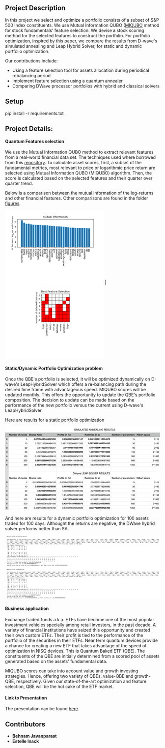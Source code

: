 ## Project Description 
In this project we select and optimize a portfolio consists of a subset of S&P 500 Index constituents. We use Mutual Information QUBO ([MIQUBO](https://cloud.dwavesys.com/leap/example-details/222058260) method for stock fundamentals' feature selection. We devise a stock scoring method for the selected features to construct the portfolio. For portfolio optimization, inspired by this [paper](https://arxiv.org/abs/2007.00017), we compare the results from D-wave's simulated annealing and Leap Hybrid Solver, for static and dynamic portfolio optimization.

Our contributions include:  

- Using a feature selection tool for assets allocation during periodical rebalancing period
- Implement feature selection using a quantum annealer
- Comparing DWave processor portfolios with hybrid and classical solvers



## Setup
pip install -r requirements.txt




## Project Details: 

#### Quantum Features selection

We use the Mutual Information QUBO method to extract relevant features from a real-world financial data set. The techniques used where borrowed from this [repository](https://github.com/dwave-examples/mutual-information-feature-selection). To calculate asset scores, first, a subset of the fundamental metrics, most relevant to price or logarithmic price return are selected using Mutual Information QUBO (MIQUBO) algorithm. Then, the score is calculated based on the selected features and their quarter over quarter trend.

Below is a comparison between the mutual information of the log-returns and other financial features. Other comparisons are found in the folder [figures](./figures/).

<img src="./figures/plots_MI_log_ret.png" alt="image info" style="zoom:50%;" /> | <img src="./figures/plots_slecetedFeatures_log_ret.png" alt="image info" style="zoom: 50%;" />


#### Static/Dynamic Portfolio Optimization problem

Once the QBE's portfolio is selected, it will be optimized dynamically on D-wave's LeapHybridSolver which offers a re-balancing path during the desired time frame with advantageous speed. MIQUBO scores will be updated monthly. This offers the opportunity to update the QBE's portfolio composition. The decision to update can be made based on the performance of the new portfolio versus the current using D-wave's LeapHybridSolver.

Here are results for a static portfolio optimization

<img src="./figures/portfolio_static_resutls.png" alt="image info" style="zoom: 150%;" /> 



And here are results for a dynamic portfolio optimization for 100 assets traded for 100 days. Althought the returns are negative, the DWave hybrid solver performs better than SA.

<img src="./figures/portfolio_dynamic_resutls.png" alt="image info" style="zoom: 150%;" /> 





#### Business application

Exchange traded funds a.k.a. ETFs have become one of the most popular investment vehicles specially among retail investors, in the past decade.
A variety of financial institutions have seized this opportunity and created their own custom ETFs. Their profit is tied to the performance of the portfolio of the securities in their ETFs.
Near term quantum devices provide a chance for creating a new ETF that takes advantage of the speed of optimization in NISQ devices. This is Quantum Baked ETF (QBE). The constituents of the QBE are initially determined from a scored pool of assets generated based on the assets' fundamental data. 

MIQUBO scores can take into account value and growth investing strategies. Hence, offering two variety of QBEs, value-QBE and growth-QBE, respectively. Given our state-of-the-art optimization and feature selection, QBE will be the hot cake of the ETF market.



#### Link to Presentation
The presentation can be found [here](https://docs.google.com/presentation/d/1Q_40hvjKnNAW-a5CSStJhZfSFQr4VRwbZC-wVU2isro/edit#slide=id.ge66e857eae_0_1640).



## Contributors 

- **Behnam Javanparast** 
- **Estelle Inack**


